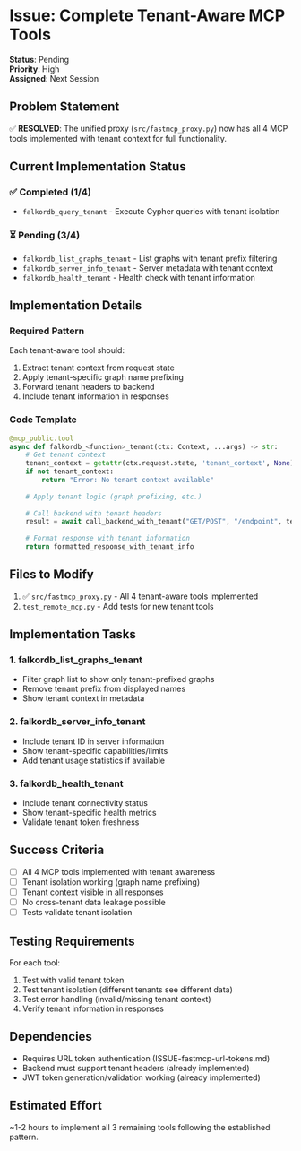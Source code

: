 # Issue: Complete Tenant-Aware MCP Tools

**Status**: Pending  
**Priority**: High  
**Assigned**: Next Session  

## Problem Statement

✅ **RESOLVED**: The unified proxy (`src/fastmcp_proxy.py`) now has all 4 MCP tools implemented with tenant context for full functionality.

## Current Implementation Status

### ✅ Completed (1/4)
- `falkordb_query_tenant` - Execute Cypher queries with tenant isolation

### ⏳ Pending (3/4)
- `falkordb_list_graphs_tenant` - List graphs with tenant prefix filtering
- `falkordb_server_info_tenant` - Server metadata with tenant context
- `falkordb_health_tenant` - Health check with tenant information

## Implementation Details

### Required Pattern
Each tenant-aware tool should:
1. Extract tenant context from request state
2. Apply tenant-specific graph name prefixing
3. Forward tenant headers to backend
4. Include tenant information in responses

### Code Template
```python
@mcp_public.tool
async def falkordb_<function>_tenant(ctx: Context, ...args) -> str:
    # Get tenant context
    tenant_context = getattr(ctx.request.state, 'tenant_context', None)
    if not tenant_context:
        return "Error: No tenant context available"
    
    # Apply tenant logic (graph prefixing, etc.)
    
    # Call backend with tenant headers
    result = await call_backend_with_tenant("GET/POST", "/endpoint", tenant_context, data)
    
    # Format response with tenant information
    return formatted_response_with_tenant_info
```

## Files to Modify

1. ✅ `src/fastmcp_proxy.py` - All 4 tenant-aware tools implemented
2. `test_remote_mcp.py` - Add tests for new tenant tools

## Implementation Tasks

### 1. falkordb_list_graphs_tenant
- Filter graph list to show only tenant-prefixed graphs
- Remove tenant prefix from displayed names
- Show tenant context in metadata

### 2. falkordb_server_info_tenant  
- Include tenant ID in server information
- Show tenant-specific capabilities/limits
- Add tenant usage statistics if available

### 3. falkordb_health_tenant
- Include tenant connectivity status
- Show tenant-specific health metrics
- Validate tenant token freshness

## Success Criteria

- [ ] All 4 MCP tools implemented with tenant awareness
- [ ] Tenant isolation working (graph name prefixing)
- [ ] Tenant context visible in all responses
- [ ] No cross-tenant data leakage possible
- [ ] Tests validate tenant isolation

## Testing Requirements

For each tool:
1. Test with valid tenant token
2. Test tenant isolation (different tenants see different data)
3. Test error handling (invalid/missing tenant context)
4. Verify tenant information in responses

## Dependencies

- Requires URL token authentication (ISSUE-fastmcp-url-tokens.md)
- Backend must support tenant headers (already implemented)
- JWT token generation/validation working (already implemented)

## Estimated Effort

~1-2 hours to implement all 3 remaining tools following the established pattern.